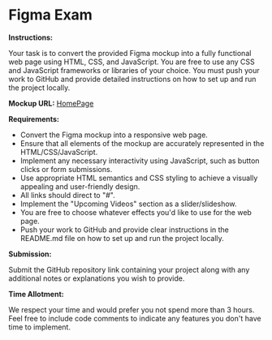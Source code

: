# Figma Exam

**Instructions:**

Your task is to convert the provided Figma mockup into a fully functional web page using HTML, CSS, and JavaScript. You are free to use any CSS and JavaScript frameworks or libraries of your choice. You must push your work to GitHub and provide detailed instructions on how to set up and run the project locally.

**Mockup URL:** [HomePage](https://www.figma.com/file/1Em6LXwcTaQr8WlPlVVhG9/DevTest?type=design&node-id=16-2&mode=design)

**Requirements:**

* Convert the Figma mockup into a responsive web page.
* Ensure that all elements of the mockup are accurately represented in the HTML/CSS/JavaScript.
* Implement any necessary interactivity using JavaScript, such as button clicks or form submissions.
* Use appropriate HTML semantics and CSS styling to achieve a visually appealing and user-friendly design.
* All links should direct to "#".
* Implement the "Upcoming Videos" section as a slider/slideshow.
* You are free to choose whatever effects you'd like to use for the web page.
* Push your work to GitHub and provide clear instructions in the README.md file on how to set up and run the project locally.

**Submission:**

Submit the GitHub repository link containing your project along with any additional notes or explanations you wish to provide.

**Time Allotment:**

We respect your time and would prefer you not spend more than 3 hours. Feel free to include code comments to indicate any features you don't have time to implement.
